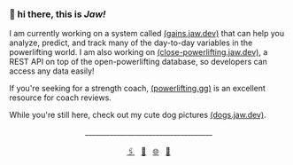 ### 👋 hi there, this is *Jaw!*

I am currently working on a system called <a href="https://gains.jaw.dev/" target="_blank">(gains.jaw.dev)</a> that can help you analyze, predict, and track many of the day-to-day variables in the powerlifting world. I am also working on <a href="https://close-powerlifting.jaw.dev/" target="_blank">(close-powerlifting.jaw.dev)</a>, a REST API on top of the open-powerlifting database, so developers can access any data easily!

If you're seeking for a strength coach,  <a href="https://powerlifting.gg/" target="_blank">(powerlifting.gg)</a> is an excellent resource for coach reviews.

While you're still here, check out my cute dog pictures <a href="https://dogs.jaw.dev/" target="_blank">(dogs.jaw.dev)</a>.

<div align="center">
  <span>____________________________________</span>
  <br>
  <br>
  <a href="https://www.linkedin.com/in/kyawsny/">🖇️</a>&nbsp;&nbsp;
  <a href="mailto:github@jaw.dev">💌</a>&nbsp;&nbsp;
  <a href="https://jaw.dev/">🌐</a>&nbsp;&nbsp;
  <a href="https://dogs.jaw.dev/">🐶</a>
</div>
